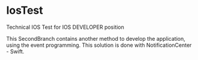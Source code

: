 # IosTest
Technical IOS Test for IOS DEVELOPER position

This SecondBranch contains another method to develop the application, using the event programming.
This solution is done with NotificationCenter - Swift.
